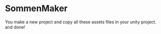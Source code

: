 # SommenMaker
You make a new project and copy all these assets files in your unity project. and done!
